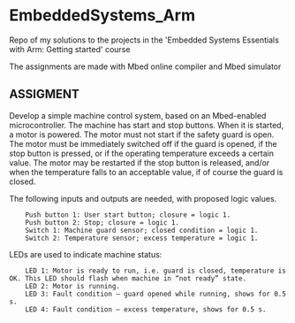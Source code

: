 # EmbeddedSystems_Arm

Repo of my solutions to the projects in the 'Embedded Systems Essentials with Arm: Getting started' course

The assignments are made with Mbed online compiler and Mbed simulator

## ASSIGMENT

Develop a simple machine control system, based on an Mbed-enabled microcontroller. The machine has start and stop buttons. When it is started, a motor is powered. The motor must not start if the safety guard is open. The motor must be immediately switched off if the guard is opened, if the stop button is pressed, or if the operating temperature exceeds a certain value. The motor may be restarted if the stop button is released, and/or when the temperature falls to an acceptable value, if of course the guard is closed.

The following inputs and outputs are needed, with proposed logic values. 

        Push button 1: User start button; closure = logic 1.
        Push button 2: Stop; closure = logic 1.
        Switch 1: Machine guard sensor; closed condition = logic 1.
        Switch 2: Temperature sensor; excess temperature = logic 1.


LEDs are used to indicate machine status: 

        LED 1: Motor is ready to run, i.e. guard is closed, temperature is OK. This LED should flash when machine in “not ready” state. 
        LED 2: Motor is running. 
        LED 3: Fault condition – guard opened while running, shows for 0.5 s. 
        LED 4: Fault condition – excess temperature, shows for 0.5 s. 
